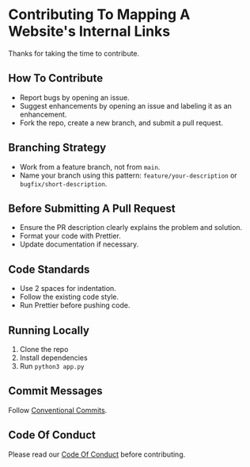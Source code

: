 # Contributing To Mapping A Website's Internal Links

Thanks for taking the time to contribute.

## How To Contribute

- Report bugs by opening an issue.
- Suggest enhancements by opening an issue and labeling it as an enhancement.
- Fork the repo, create a new branch, and submit a pull request.

## Branching Strategy

- Work from a feature branch, not from `main`.
- Name your branch using this pattern: `feature/your-description` or `bugfix/short-description`.

## Before Submitting A Pull Request

- Ensure the PR description clearly explains the problem and solution.
- Format your code with Prettier.
- Update documentation if necessary.

## Code Standards

- Use 2 spaces for indentation.
- Follow the existing code style.
- Run Prettier before pushing code.

## Running Locally

1. Clone the repo
2. Install dependencies
3. Run `python3 app.py`

## Commit Messages

Follow [Conventional Commits](https://www.conventionalcommits.org/en/v1.0.0/).

## Code Of Conduct

Please read our [Code Of Conduct](CODE_OF_CONDUCT.md) before contributing.
